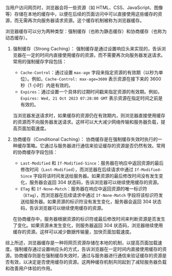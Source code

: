 当用户访问网页时，浏览器会将一些资源（如 HTML、CSS、JavaScript、图像等）存储在本地的缓存中，以便在后续的页面访问中可以直接使用这些缓存的资源，而无需再次向服务器请求资源。这个缓存机制被称为浏览器缓存。

浏览器缓存可以分为两种类型：强制缓存（也称为静态缓存）和协商缓存（也称为动态缓存）。

1. 强制缓存（Strong Caching）：
   强制缓存是通过设置响应头来实现的，告诉浏览器在一定的时间内直接使用缓存的资源，而不需要再次向服务器发送请求。常用的强制缓存字段包括：

   - `Cache-Control`：通过设置 `max-age` 字段来指定资源的有效期（以秒为单位）。例如，`Cache-Control: max-age=3600` 表示资源在接下来的 3600 秒（1 小时）内是有效的。
   - `Expires`：通过设置一个具体的过期时间戳来指定资源的有效期。例如，`Expires: Wed, 21 Oct 2023 07:28:00 GMT` 表示资源在指定时间之前是有效的。

   当浏览器发送请求时，如果缓存的资源仍在有效期内，则浏览器直接使用缓存的资源而不向服务器发送请求。这样可以大大减少网络传输和服务器负载，提高页面加载速度。

2. 协商缓存（Conditional Caching）：
   协商缓存是在强制缓存失效时执行的一种缓存策略。它通过与服务器进行通信来验证缓存的资源是否仍然有效。常用的协商缓存字段包括：

   - `Last-Modified` 和 `If-Modified-Since`：服务器在响应中返回资源的最后修改时间（`Last-Modified`），而浏览器在后续请求中通过 `If-Modified-Since` 字段将该时间发送给服务器。如果资源的最后修改时间没有发生变化，服务器会返回 304 状态码，告诉浏览器可以继续使用缓存的资源。
   - `ETag` 和 `If-None-Match`：服务器在响应中返回资源的唯一标识符（`ETag`），而浏览器在后续请求中通过 `If-None-Match` 字段将该标识符发送给服务器。如果资源的标识符没有发生变化，服务器会返回 304 状态码，告诉浏览器可以继续使用缓存的资源。

   在协商缓存中，服务器根据资源的标识符或最后修改时间来判断资源是否发生了变化。如果资源未发生变化，则服务器返回 304 状态码，浏览器继续使用缓存的资源。这样可以减少数据传输量，加快页面加载速度。

综上所述，浏览器缓存是一种将网页资源存储在本地的机制，以提高页面加载速度。强制缓存通过设置响应头的方式，告诉浏览器在一定时间内直接使用缓存的资源。协商缓存则是在强制缓存失效时，通过与服务器进行通信来验证缓存的资源是否有效，以决定是否使用缓存的资源。这两种缓存机制共同起到了减轻服务器负载和改善用户体验的作用。